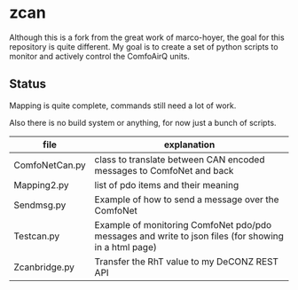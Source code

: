 # zcan

Although this is a fork from the great work of marco-hoyer, the goal for this repository is quite different. My goal is to create a set of python scripts to monitor and actively control the ComfoAirQ units.

## Status
Mapping is quite complete, commands still need a lot of work.

Also there is no build system or anything, for now just a bunch of scripts.

file|explanation
---|---
ComfoNetCan.py| class to translate between CAN encoded messages to ComfoNet and back
Mapping2.py| list of pdo items and their meaning
Sendmsg.py| Example of how to send a message over the ComfoNet
Testcan.py| Example of monitoring ComfoNet pdo/pdo messages and write to json files (for showing in a html page)
Zcanbridge.py| Transfer the RhT value to my DeCONZ REST API
